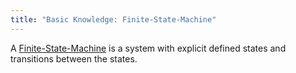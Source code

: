 ```yaml
---
title: "Basic Knowledge: Finite-State-Machine"
---
```

A [Finite-State-Machine](https://en.wikipedia.org/wiki/Finite-state_machine) is a system with explicit defined states and transitions between the states.
